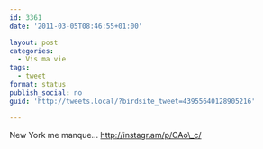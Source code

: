 ```yaml
---
id: 3361
date: '2011-03-05T08:46:55+01:00'

layout: post
categories:
  - Vis ma vie
tags:
  - tweet
format: status
publish_social: no
guid: 'http://tweets.local/?birdsite_tweet=43955640128905216'

---
```


New York me manque… http://instagr.am/p/CAo\_c/